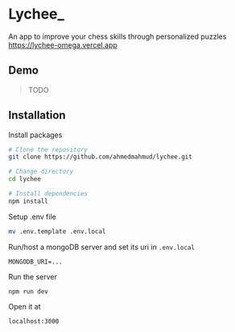 # Lychee_
An app to improve your chess skills through personalized puzzles  
https://lychee-omega.vercel.app

<!-- ![Project Logo or Screenshot](images/logo.png) -->

<!-- One-paragraph project overview. Explain what the project does, its main features, and its purpose. -->

<!-- ## Table of Contents

- [Demo](#demo)
- [Installation](#installation)
- [Usage](#usage)
- [Contributing](#contributing)
- [License](#license)
- [Acknowledgments](#acknowledgments) -->

## Demo

> TODO

## Installation

Install packages
```bash
# Clone the repository
git clone https://github.com/ahmedmahmud/lychee.git

# Change directory
cd lychee

# Install dependencies
npm install
```

Setup .env file
```bash
mv .env.template .env.local
```
Run/host a mongoDB server and set its uri in `.env.local`
```env
MONGODB_URI=...
```

Run the server
```
npm run dev
```

Open it at
```
localhost:3000
```
